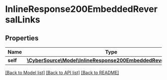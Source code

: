 # InlineResponse200EmbeddedReversalLinks

## Properties
Name | Type | Description | Notes
------------ | ------------- | ------------- | -------------
**self** | [**\CyberSource\Model\InlineResponse200EmbeddedReversalLinksSelf**](InlineResponse200EmbeddedReversalLinksSelf.md) |  | [optional] 

[[Back to Model list]](../README.md#documentation-for-models) [[Back to API list]](../README.md#documentation-for-api-endpoints) [[Back to README]](../README.md)


